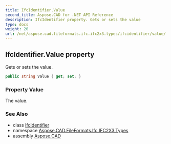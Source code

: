 ```yaml
---
title: IfcIdentifier.Value
second_title: Aspose.CAD for .NET API Reference
description: IfcIdentifier property. Gets or sets the value
type: docs
weight: 20
url: /net/aspose.cad.fileformats.ifc.ifc2x3.types/ifcidentifier/value/
---
```

## IfcIdentifier.Value property

Gets or sets the value.

```csharp
public string Value { get; set; }
```

### Property Value

The value.

### See Also

* class [IfcIdentifier](../)
* namespace [Aspose.CAD.FileFormats.Ifc.IFC2X3.Types](../../ifcidentifier/)
* assembly [Aspose.CAD](../../../)


